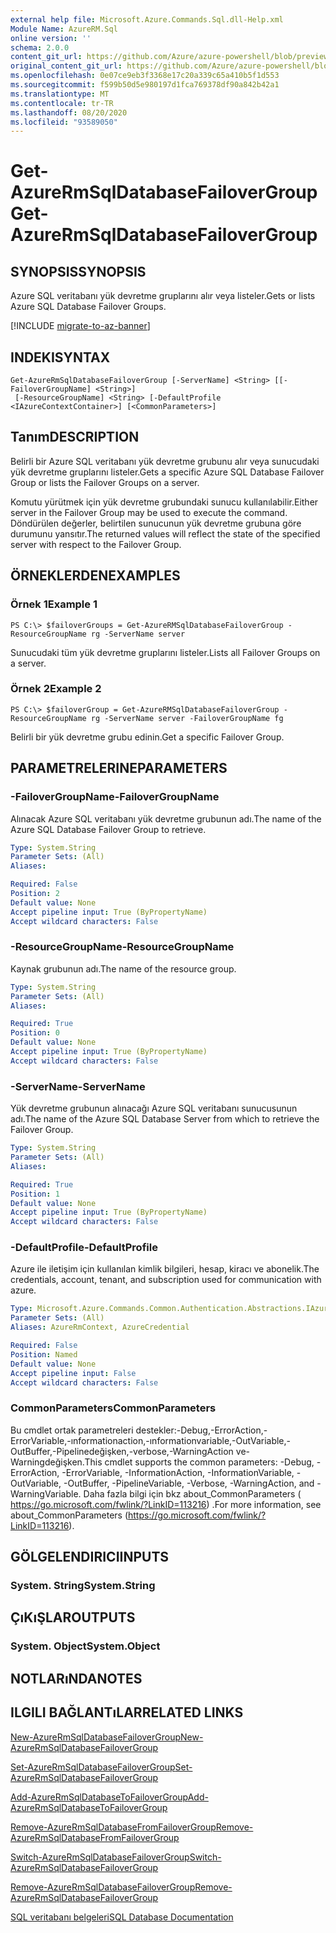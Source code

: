 ```yaml
---
external help file: Microsoft.Azure.Commands.Sql.dll-Help.xml
Module Name: AzureRM.Sql
online version: ''
schema: 2.0.0
content_git_url: https://github.com/Azure/azure-powershell/blob/preview/src/ResourceManager/Sql/Commands.Sql/help/Get-AzureRmSqlDatabaseFailoverGroup.md
original_content_git_url: https://github.com/Azure/azure-powershell/blob/preview/src/ResourceManager/Sql/Commands.Sql/help/Get-AzureRmSqlDatabaseFailoverGroup.md
ms.openlocfilehash: 0e07ce9eb3f3368e17c20a339c65a410b5f1d553
ms.sourcegitcommit: f599b50d5e980197d1fca769378df90a842b42a1
ms.translationtype: MT
ms.contentlocale: tr-TR
ms.lasthandoff: 08/20/2020
ms.locfileid: "93589050"
---
```

# <span data-ttu-id="4c4cd-101">Get-AzureRmSqlDatabaseFailoverGroup</span><span class="sxs-lookup"><span data-stu-id="4c4cd-101">Get-AzureRmSqlDatabaseFailoverGroup</span></span>

## <span data-ttu-id="4c4cd-102">SYNOPSIS</span><span class="sxs-lookup"><span data-stu-id="4c4cd-102">SYNOPSIS</span></span>
<span data-ttu-id="4c4cd-103">Azure SQL veritabanı yük devretme gruplarını alır veya listeler.</span><span class="sxs-lookup"><span data-stu-id="4c4cd-103">Gets or lists Azure SQL Database Failover Groups.</span></span>

[!INCLUDE [migrate-to-az-banner](../../includes/migrate-to-az-banner.md)]

## <span data-ttu-id="4c4cd-104">INDEKI</span><span class="sxs-lookup"><span data-stu-id="4c4cd-104">SYNTAX</span></span>

```
Get-AzureRmSqlDatabaseFailoverGroup [-ServerName] <String> [[-FailoverGroupName] <String>]
 [-ResourceGroupName] <String> [-DefaultProfile <IAzureContextContainer>] [<CommonParameters>]
```

## <span data-ttu-id="4c4cd-105">Tanım</span><span class="sxs-lookup"><span data-stu-id="4c4cd-105">DESCRIPTION</span></span>
<span data-ttu-id="4c4cd-106">Belirli bir Azure SQL veritabanı yük devretme grubunu alır veya sunucudaki yük devretme gruplarını listeler.</span><span class="sxs-lookup"><span data-stu-id="4c4cd-106">Gets a specific Azure SQL Database Failover Group or lists the Failover Groups on a server.</span></span>

<span data-ttu-id="4c4cd-107">Komutu yürütmek için yük devretme grubundaki sunucu kullanılabilir.</span><span class="sxs-lookup"><span data-stu-id="4c4cd-107">Either server in the Failover Group may be used to execute the command.</span></span> <span data-ttu-id="4c4cd-108">Döndürülen değerler, belirtilen sunucunun yük devretme grubuna göre durumunu yansıtır.</span><span class="sxs-lookup"><span data-stu-id="4c4cd-108">The returned values will reflect the state of the specified server with respect to the Failover Group.</span></span>

## <span data-ttu-id="4c4cd-109">ÖRNEKLERDEN</span><span class="sxs-lookup"><span data-stu-id="4c4cd-109">EXAMPLES</span></span>

### <span data-ttu-id="4c4cd-110">Örnek 1</span><span class="sxs-lookup"><span data-stu-id="4c4cd-110">Example 1</span></span>
```
PS C:\> $failoverGroups = Get-AzureRMSqlDatabaseFailoverGroup -ResourceGroupName rg -ServerName server
```

<span data-ttu-id="4c4cd-111">Sunucudaki tüm yük devretme gruplarını listeler.</span><span class="sxs-lookup"><span data-stu-id="4c4cd-111">Lists all Failover Groups on a server.</span></span>

### <span data-ttu-id="4c4cd-112">Örnek 2</span><span class="sxs-lookup"><span data-stu-id="4c4cd-112">Example 2</span></span>
```
PS C:\> $failoverGroup = Get-AzureRMSqlDatabaseFailoverGroup -ResourceGroupName rg -ServerName server -FailoverGroupName fg
```

<span data-ttu-id="4c4cd-113">Belirli bir yük devretme grubu edinin.</span><span class="sxs-lookup"><span data-stu-id="4c4cd-113">Get a specific Failover Group.</span></span>

## <span data-ttu-id="4c4cd-114">PARAMETRELERINE</span><span class="sxs-lookup"><span data-stu-id="4c4cd-114">PARAMETERS</span></span>

### <span data-ttu-id="4c4cd-115">-FailoverGroupName</span><span class="sxs-lookup"><span data-stu-id="4c4cd-115">-FailoverGroupName</span></span>
<span data-ttu-id="4c4cd-116">Alınacak Azure SQL veritabanı yük devretme grubunun adı.</span><span class="sxs-lookup"><span data-stu-id="4c4cd-116">The name of the Azure SQL Database Failover Group to retrieve.</span></span>

```yaml
Type: System.String
Parameter Sets: (All)
Aliases: 

Required: False
Position: 2
Default value: None
Accept pipeline input: True (ByPropertyName)
Accept wildcard characters: False
```

### <span data-ttu-id="4c4cd-117">-ResourceGroupName</span><span class="sxs-lookup"><span data-stu-id="4c4cd-117">-ResourceGroupName</span></span>
<span data-ttu-id="4c4cd-118">Kaynak grubunun adı.</span><span class="sxs-lookup"><span data-stu-id="4c4cd-118">The name of the resource group.</span></span>

```yaml
Type: System.String
Parameter Sets: (All)
Aliases: 

Required: True
Position: 0
Default value: None
Accept pipeline input: True (ByPropertyName)
Accept wildcard characters: False
```

### <span data-ttu-id="4c4cd-119">-ServerName</span><span class="sxs-lookup"><span data-stu-id="4c4cd-119">-ServerName</span></span>
<span data-ttu-id="4c4cd-120">Yük devretme grubunun alınacağı Azure SQL veritabanı sunucusunun adı.</span><span class="sxs-lookup"><span data-stu-id="4c4cd-120">The name of the Azure SQL Database Server from which to retrieve the Failover Group.</span></span>

```yaml
Type: System.String
Parameter Sets: (All)
Aliases: 

Required: True
Position: 1
Default value: None
Accept pipeline input: True (ByPropertyName)
Accept wildcard characters: False
```

### <span data-ttu-id="4c4cd-121">-DefaultProfile</span><span class="sxs-lookup"><span data-stu-id="4c4cd-121">-DefaultProfile</span></span>
<span data-ttu-id="4c4cd-122">Azure ile iletişim için kullanılan kimlik bilgileri, hesap, kiracı ve abonelik.</span><span class="sxs-lookup"><span data-stu-id="4c4cd-122">The credentials, account, tenant, and subscription used for communication with azure.</span></span>

```yaml
Type: Microsoft.Azure.Commands.Common.Authentication.Abstractions.IAzureContextContainer
Parameter Sets: (All)
Aliases: AzureRmContext, AzureCredential

Required: False
Position: Named
Default value: None
Accept pipeline input: False
Accept wildcard characters: False
```

### <span data-ttu-id="4c4cd-123">CommonParameters</span><span class="sxs-lookup"><span data-stu-id="4c4cd-123">CommonParameters</span></span>
<span data-ttu-id="4c4cd-124">Bu cmdlet ortak parametreleri destekler:-Debug,-ErrorAction,-ErrorVariable,-ınformationaction,-ınformationvariable,-OutVariable,-OutBuffer,-Pipelinedeğişken,-verbose,-WarningAction ve-Warningdeğişken.</span><span class="sxs-lookup"><span data-stu-id="4c4cd-124">This cmdlet supports the common parameters: -Debug, -ErrorAction, -ErrorVariable, -InformationAction, -InformationVariable, -OutVariable, -OutBuffer, -PipelineVariable, -Verbose, -WarningAction, and -WarningVariable.</span></span> <span data-ttu-id="4c4cd-125">Daha fazla bilgi için bkz about_CommonParameters ( https://go.microsoft.com/fwlink/?LinkID=113216) .</span><span class="sxs-lookup"><span data-stu-id="4c4cd-125">For more information, see about_CommonParameters (https://go.microsoft.com/fwlink/?LinkID=113216).</span></span>

## <span data-ttu-id="4c4cd-126">GÖLGELENDIRICI</span><span class="sxs-lookup"><span data-stu-id="4c4cd-126">INPUTS</span></span>

### <span data-ttu-id="4c4cd-127">System. String</span><span class="sxs-lookup"><span data-stu-id="4c4cd-127">System.String</span></span>

## <span data-ttu-id="4c4cd-128">ÇıKıŞLAR</span><span class="sxs-lookup"><span data-stu-id="4c4cd-128">OUTPUTS</span></span>

### <span data-ttu-id="4c4cd-129">System. Object</span><span class="sxs-lookup"><span data-stu-id="4c4cd-129">System.Object</span></span>

## <span data-ttu-id="4c4cd-130">NOTLARıNDA</span><span class="sxs-lookup"><span data-stu-id="4c4cd-130">NOTES</span></span>

## <span data-ttu-id="4c4cd-131">ILGILI BAĞLANTıLAR</span><span class="sxs-lookup"><span data-stu-id="4c4cd-131">RELATED LINKS</span></span>

[<span data-ttu-id="4c4cd-132">New-AzureRmSqlDatabaseFailoverGroup</span><span class="sxs-lookup"><span data-stu-id="4c4cd-132">New-AzureRmSqlDatabaseFailoverGroup</span></span>](./New-AzureRmSqlDatabaseFailoverGroup.md)

[<span data-ttu-id="4c4cd-133">Set-AzureRmSqlDatabaseFailoverGroup</span><span class="sxs-lookup"><span data-stu-id="4c4cd-133">Set-AzureRmSqlDatabaseFailoverGroup</span></span>](./Set-AzureRmSqlDatabaseFailoverGroup.md)

[<span data-ttu-id="4c4cd-134">Add-AzureRmSqlDatabaseToFailoverGroup</span><span class="sxs-lookup"><span data-stu-id="4c4cd-134">Add-AzureRmSqlDatabaseToFailoverGroup</span></span>](./Add-AzureRmSqlDatabaseToFailoverGroup.md)

[<span data-ttu-id="4c4cd-135">Remove-AzureRmSqlDatabaseFromFailoverGroup</span><span class="sxs-lookup"><span data-stu-id="4c4cd-135">Remove-AzureRmSqlDatabaseFromFailoverGroup</span></span>](./Remove-AzureRmSqlDatabaseFromFailoverGroup.md)

[<span data-ttu-id="4c4cd-136">Switch-AzureRmSqlDatabaseFailoverGroup</span><span class="sxs-lookup"><span data-stu-id="4c4cd-136">Switch-AzureRmSqlDatabaseFailoverGroup</span></span>](./Switch-AzureRmSqlDatabaseFailoverGroup.md)

[<span data-ttu-id="4c4cd-137">Remove-AzureRmSqlDatabaseFailoverGroup</span><span class="sxs-lookup"><span data-stu-id="4c4cd-137">Remove-AzureRmSqlDatabaseFailoverGroup</span></span>](./Remove-AzureRmSqlDatabaseFailoverGroup.md)

[<span data-ttu-id="4c4cd-138">SQL veritabanı belgeleri</span><span class="sxs-lookup"><span data-stu-id="4c4cd-138">SQL Database Documentation</span></span>](https://docs.microsoft.com/azure/sql-database/)
